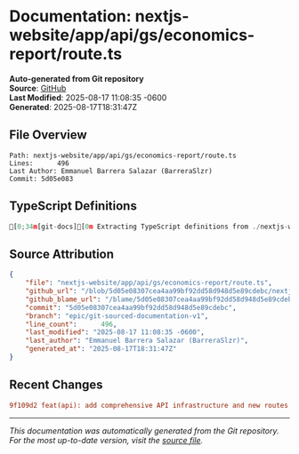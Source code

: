 # Documentation: nextjs-website/app/api/gs/economics-report/route.ts

**Auto-generated from Git repository**  
**Source**: [GitHub](/blob/5d05e08307cea4aa99bf92dd58d948d5e89cdebc/nextjs-website/app/api/gs/economics-report/route.ts)  
**Last Modified**: 2025-08-17 11:08:35 -0600  
**Generated**: 2025-08-17T18:31:47Z

## File Overview

```
Path: nextjs-website/app/api/gs/economics-report/route.ts
Lines:      496
Last Author: Emmanuel Barrera Salazar (BarreraSlzr)
Commit: 5d05e083
```

## TypeScript Definitions

```typescript
[0;34m[git-docs][0m Extracting TypeScript definitions from ./nextjs-website/app/api/gs/economics-report/route.ts
```

## Source Attribution

```json
{
    "file": "nextjs-website/app/api/gs/economics-report/route.ts",
    "github_url": "/blob/5d05e08307cea4aa99bf92dd58d948d5e89cdebc/nextjs-website/app/api/gs/economics-report/route.ts",
    "github_blame_url": "/blame/5d05e08307cea4aa99bf92dd58d948d5e89cdebc/nextjs-website/app/api/gs/economics-report/route.ts",
    "commit": "5d05e08307cea4aa99bf92dd58d948d5e89cdebc",
    "branch": "epic/git-sourced-documentation-v1",
    "line_count":      496,
    "last_modified": "2025-08-17 11:08:35 -0600",
    "last_author": "Emmanuel Barrera Salazar (BarreraSlzr)",
    "generated_at": "2025-08-17T18:31:47Z"
}
```

## Recent Changes

```diff
9f109d2 feat(api): add comprehensive API infrastructure and new routes
```

---
*This documentation was automatically generated from the Git repository. 
For the most up-to-date version, visit the [source file](/blob/5d05e08307cea4aa99bf92dd58d948d5e89cdebc/nextjs-website/app/api/gs/economics-report/route.ts).*

